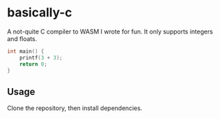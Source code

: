 # basically-c

A not-quite C compiler to WASM I wrote for fun. It only supports integers and floats.

```c
int main() {
	printf(3 + 3);
	return 0;
}
```

## Usage

Clone the repository, then install dependencies.
